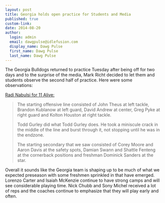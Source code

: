 ```yaml
--- 
layout: post
title: Georgia holds open practice for Students and Media
published: true
custom-link: 
date: 2014-08-20
author:
  login: admin
  email: dawgpulse@idlefusion.com
  display_name: Dawg Pulse
  first_name: Dawg Pulse
  last_name: Dawg Pulse
---
```

The Georgia Bulldogs returned to practice Tuesday after being off for two days and to the surprise of the media, Mark Richt decided to let them and students observe the second half of practice. Here were some observations:

[Radi Nabulsi for 11 Alive:](http://www.11alive.com/story/sports/ncaaf/2014/08/19/uga-has-first-open-practice-in-years/14322397)

> The starting offensive line consisted of John Theus at left tackle, Brandon Kublanow at left guard, David Andrew at center, Greg Pyke at right guard and Kolton Houston at right tackle.
>
>Todd Gurley did what Todd Gurley does. He took a miniscule crack in the middle of the line and burst through it, not stopping until he was in the endzone.
>
>The starting secondary that we saw consisted of Corey Moore and Aaron Davis at the safety spots, Damian Swann and Shattle Fenteng at the cornerback positions and freshman Dominick Sanders at the star.
>

Overall it sounds like the Georgia team is shaping up to be much of what we expected preseason with some freshmen sprinkled in that have emerged.  Lorenzo Carter and Isaiah McKenzie continue to have strong camps and will see considerable playing time.  Nick Chubb and Sony Michel received a lot of reps and the coaches continue to emphasize that they will play early and often.
